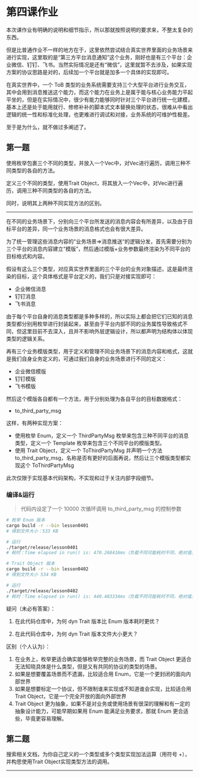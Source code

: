# 第四课作业

本次课作业有明确的说明和细节指示，所以那就按照说明的要求来，不整太复杂的东西。

但是比普通作业不一样的地方在于，这里依然尝试结合真实世界里面的业务场景来进行实现，这里取的是“第三方平台消息通知”这个业务，刚好也是有三个平台：企业微信、钉钉、飞书。当然实际情况是还有“微信”，这里就暂不去涉及，如果实现方案的协议思路是对的，后续加一个平台就是加多一个具体的实现即可。

在真实世界中，一个 ToB 类型的业务系统需要支持三个大型平台进行业务交互，其中会用到消息推送这个能力，而这个能力在业务上是属于能与核心业务能力平起平坐的，但是在实际情况中，很少有能力能够同时针对三个平台进行统一化建模，基本上还是处于能用就行、修修补补的脚本式文本替换处理的状态，很难从中看出逻辑的统一性和标准化处理，也更难进行调试和对接，业务系统的可维护性极差。

至于是为什么，就不做过多阐述了。

## 第一题

使用枚举包裹三个不同的类型，并放入一个Vec中，对Vec进行遍历，调用三种不同类型的各自的方法。

定义三个不同的类型，使用Trait Object，将其放入一个Vec中，对Vec进行遍历，调用三种不同类型的各自的方法。

同时，说明其上两种不同实现方法的区别。

---

在不同的业务场景下，分别向三个平台所发送的消息内容会有所差异，以及由于目标平台的差异，同一个业务场景的消息格式也会有很大差异。

为了统一管理这些消息内容的“业务场景=>消息推送“的逻辑分发，首先需要分别为三个平台的消息内容建立“模版”，然后通过模版+业务参数最终渲染为不同平台的目标格式和内容。

假设有这么三个类型，对应真实世界里面的三个平台的业务对象描述，这是最终渲染的目标，这个具体格式是平台定义的，我们只是对接实现即可：

- 企业微信消息
- 钉钉消息
- 飞书消息

由于每个平台自身的消息类型都是多种多样的，所以实际上都会把它们已知的消息类型都分别用枚举进行封装起来，甚至由于平台内部不同的业务属性导致格式不同，但这里目前不去深入，且并不影响外层逻辑设计，所以都声明为结构体以体现类型的逻辑关系。

再有三个业务模版类型，用于定义和管理不同业务场景下的消息内容和格式，这就是我们自身业务定义的，可通过我们自身的业务场景进行不同的定义：

- 企业微信模版
- 钉钉模版
- 飞书模版

然后这个模版各自都有一个方法，用于分别处理为各自平台的目标数据格式：

- to_third_party_msg

这样，有两种实现方案：

- 使用枚举 Enum，定义一个 ThirdPartyMsg 枚举来包含三种不同平台的消息类型，定义一个 Template 枚举来包含三个不同平台的模版类型。
- 使用 Trait Object，定义一个 ToThirdPartyMsg 并声明一个方法 to_third_party_msg，名称是否有更好的后面再说，然后让三个模版类型都实现这个 ToThirdPartyMsg

此次仅限于实现基本代码架构，不实现和过于关注内部字段细节。

### 编译&运行

> 代码内设定了一个 10000 次循环调用 to_third_party_msg 的控制参数

```sh
# 枚举 Enum 版本
cargo build -r --bin lesson0401
# 得到文件大小：533 KB

# 运行
./target/release/lesson0401
# 耗时：Time elapsed in run() is: 470.268416ms（负载不同可能耗时不同，绝对值无意义，看相对值差异）
```

```sh
# Trait Object 版本
cargo build -r --bin lesson0402
# 得到文件大小 534 KB

# 运行
./target/release/lesson0402
# 耗时：Time elapsed in run() is: 440.483334ms（负载不同可能耗时不同，绝对值无意义，看相对值差异）
```

疑问（未必有答案）：

1. 在此代码仓库中，为何 dyn Trait 版本比 Enum 版本耗时更优？

2. 在此代码仓库中，为何 dyn Trait 版本文件大小更大？

区别（个人认为）：

1. 在业务上，枚举更适合确实能够枚举完整的业务场景，而 Trait Object 更适合无法知晓具体是什么类型，但是又有共同的协议的类型的场景。
2. 如果是想要覆盖场景而不遗漏，比较适合用 Enum，它是一个更封闭的面向内部世界
3. 如果是想要标定一个协议，但不限制谁来实现或不知道谁会实现，比较适合用 Trait Object，它是一个完全开放的面向外部世界
4. Trait Object 更为抽象，如果不是对业务或使用场景有很深的理解和有一定的抽象设计能力，可能早期如果用 Enum 能满足业务要求，那就 Enum 更合适些，毕竟更容易理解。

## 第二题

搜索相关文档，为你自己定义的一个类型或多个类型实现加法运算（用符号 +），并构思使用Trait Object实现类型方法的调用。

---

